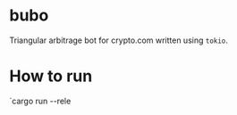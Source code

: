 # bubo

Triangular arbitrage bot for crypto.com written using `tokio`.

# How to run

`cargo run --rele